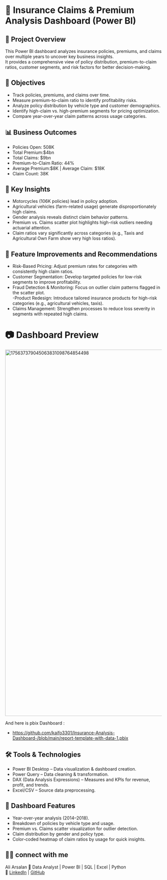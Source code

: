 
# 🚀 Insurance Claims & Premium Analysis Dashboard (Power BI)

## 📌 Project Overview

This Power BI dashboard analyzes insurance policies, premiums, and claims over multiple years to uncover key business insights.  
It provides a comprehensive view of policy distribution, premium-to-claim ratios, customer segments, and risk factors for better decision-making.  


## 🎯 Objectives

- Track policies, premiums, and claims over time.  
- Measure premium-to-claim ratio to identify profitability risks.  
- Analyze policy distribution by vehicle type and customer demographics.  
- Identify high-claim vs. high-premium segments for pricing optimization.  
- Compare year-over-year claim patterns across usage categories.  


## 📊 Business Outcomes

- Policies Open: 508K  
- Total Premium:$4bn  
- Total Claims: $9bn  
- Premium-to-Claim Ratio: 44%  
- Average Premium:$8K | Average Claim: $18K  
- Claim Count: 38K  


## 🔑 Key Insights

- Motorcycles (106K policies) lead in policy adoption.  
- Agricultural vehicles (farm-related usage) generate disproportionately high claims.  
- Gender analysis reveals distinct claim behavior patterns.  
- Premium vs. Claims scatter plot highlights high-risk outliers needing actuarial attention.  
- Claim ratios vary significantly across categories (e.g., Taxis and Agricultural Own Farm show very high loss ratios).  



## 🚀 Feature Improvements and Recommendations

- Risk-Based Pricing: Adjust premium rates for categories with consistently high claim ratios.  
- Customer Segmentation: Develop targeted policies for low-risk segments to improve profitability.  
- Fraud Detection & Monitoring: Focus on outlier claim patterns flagged in the scatter plot.  
-Product Redesign: Introduce tailored insurance products for high-risk categories (e.g., agricultural vehicles, taxis).  
- Claims Management: Strengthen processes to reduce loss severity in segments with repeated high claims.  



# 📷 Dashboard Preview

<img width="2048" height="1173" alt="175637379045063831098764854498" src="https://github.com/user-attachments/assets/0ec279e3-935e-4e20-bc62-ae2dec998024" />

And here is pbix Dashboard :

- https://github.com/kaifo3301/Insurance-Analysis-Dashboard-/blob/main/report-template-with-data-1.pbix


## 🛠️ Tools & Technologies

- Power BI Desktop – Data visualization & dashboard creation.  
- Power Query – Data cleaning & transformation.  
- DAX (Data Analysis Expressions) – Measures and KPIs for revenue, profit, and trends.  
- Excel/CSV – Source data preprocessing.  
 

## 📂 Dashboard Features

- Year-over-year analysis (2014–2018).  
- Breakdown of policies by vehicle type and usage.  
- Premium vs. Claims scatter visualization for outlier detection.  
- Claim distribution by gender and policy type.  
- Color-coded heatmap of claim ratios by usage for quick insights.  



## 👨‍💻 connect with me
Ali Arsalan
📌 Data Analyst | Power BI | SQL |           Excel | Python  
🔗 [LinkedIn](https://www.linkedin.com/in/ali-arsalan-963b89346?utm_source=share&utm_campaign=share_via&utm_content=profile&utm_medium=android_app) | [GitHub](https://github.com/kaifo3301/Insurance-Analysis-Dashboard-)

